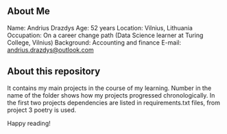 ## About Me
Name: Andrius Drazdys
Age: 52 years
Location: Vilnius, Lithuania
Occupation: On a career change path (Data Science learner at Turing College, Vilnius)
Background: Accounting and finance
E-mail: andrius.drazdys@outlook.com

## About this repository
It contains my main projects in the course of my learning.
Number in the name of the folder shows how my projects progressed chronologically.
In the first two projects dependencies are listed in requirements.txt files, from project 3 poetry is used.

Happy reading!


